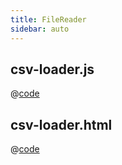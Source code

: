 ```yaml
---
title: FileReader
sidebar: auto
---
```


## csv-loader.js
@[code](@/docs/fe-dev/code-snippets/HTML5/FileReader/csv-loader.js)

## csv-loader.html
@[code](@/docs/fe-dev/code-snippets/HTML5/FileReader/csv-loader.html)
